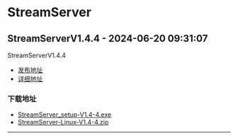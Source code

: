 # StreamServer
## StreamServerV1.4.4 - 2024-06-20 09:31:07
StreamServerV1.4.4
*  [发布地址](https://github.com/jadehh/StreamServer/releases/tag/V1.4.4)
*  [详细地址](https://github.com/jadehh/jadehh_file/releases/tag/StreamServerV1.4.4)
### 下载地址
* [StreamServer_setup-V1.4-4.exe](https://gh.ddlc.top/https://github.com/jadehh/jadehh_file/releases/download/StreamServerV1.4.4/StreamServer_setup-V1.4-4.exe)
* [StreamServer-Linux-V1.4-4.zip](https://gh.ddlc.top/https://github.com/jadehh/jadehh_file/releases/download/StreamServerV1.4.4/StreamServer-Linux-V1.4-4.zip)
----